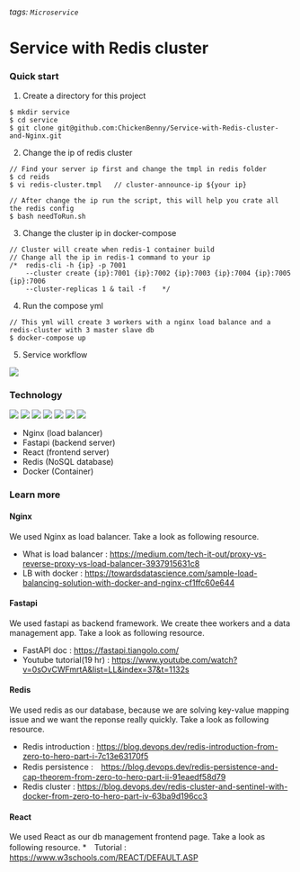 ###### tags: `Microservice`
# Service with Redis cluster  
### Quick start
1. Create a directory for this project
```
$ mkdir service
$ cd service
$ git clone git@github.com:ChickenBenny/Service-with-Redis-cluster-and-Nginx.git
```
2. Change the ip of redis cluster
```
// Find your server ip first and change the tmpl in redis folder
$ cd reids
$ vi redis-cluster.tmpl   // cluster-announce-ip ${your ip}

// After change the ip run the script, this will help you crate all the redis config
$ bash needToRun.sh
```
3. Change the cluster ip in docker-compose
```
// Cluster will create when redis-1 container build
// Change all the ip in redis-1 command to your ip
/*  redis-cli -h {ip} -p 7001 
    --cluster create {ip}:7001 {ip}:7002 {ip}:7003 {ip}:7004 {ip}:7005 {ip}:7006 
    --cluster-replicas 1 & tail -f    */    
```
4. Run the compose yml
```
// This yml will create 3 workers with a nginx load balance and a redis-cluster with 3 master slave db
$ docker-compose up
```

5. Service workflow

 ![](https://i.imgur.com/WHOLyjb.png)




### Technology
<p align="left">
<img src="https://www.vectorlogo.zone/logos/python/python-icon.svg" />
<img src="https://www.vectorlogo.zone/logos/reactjs/reactjs-icon.svg" />
<img src="https://www.vectorlogo.zone/logos/javascript/javascript-icon.svg"/>
<img src="https://www.vectorlogo.zone/logos/w3_html5/w3_html5-icon.svg" />
<img src="https://www.vectorlogo.zone/logos/w3_css/w3_css-icon.svg" />
<img src="https://www.vectorlogo.zone/logos/redis/redis-icon.svg" />
<img src="https://www.vectorlogo.zone/logos/docker/docker-icon.svg" />
</p>

* Nginx (load balancer)
* Fastapi (backend server)
* React (frontend server)
* Redis (NoSQL database)
* Docker (Container)

### Learn more
#### Nginx
We used Nginx as load balancer. Take a look as following resource.
* What is load balancer : https://medium.com/tech-it-out/proxy-vs-reverse-proxy-vs-load-balancer-3937915631c8
* LB with docker : https://towardsdatascience.com/sample-load-balancing-solution-with-docker-and-nginx-cf1ffc60e644

#### Fastapi
We used fastapi as backend framework. We create thee workers and a data management app. Take a look as following resource.
* FastAPI doc : https://fastapi.tiangolo.com/
* Youtube tutorial(19 hr) : https://www.youtube.com/watch?v=0sOvCWFmrtA&list=LL&index=37&t=1132s

#### Redis
We used redis as our database, because we are solving key-value mapping issue and we want the reponse really quickly. Take a look as following resource.
* Redis introduction : https://blog.devops.dev/redis-introduction-from-zero-to-hero-part-i-7c13e63170f5
* Redis persistence :　https://blog.devops.dev/redis-persistence-and-cap-theorem-from-zero-to-hero-part-ii-91eaedf58d79
* Redis cluster : https://blog.devops.dev/redis-cluster-and-sentinel-with-docker-from-zero-to-hero-part-iv-63ba9d196cc3

#### React
We used React as our db management frontend page. Take a look as following resource.
*　Tutorial : https://www.w3schools.com/REACT/DEFAULT.ASP

